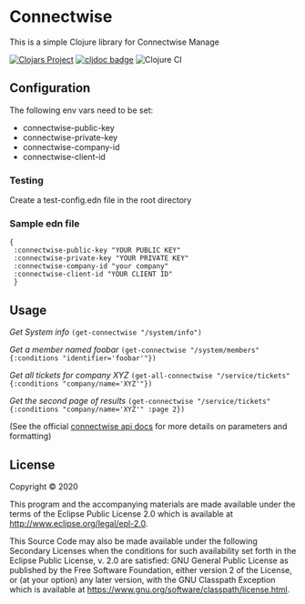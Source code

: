 # Connectwise

This is a simple Clojure library for Connectwise Manage

[![Clojars Project](https://img.shields.io/clojars/v/org.clojars.zpeters/connectwise.svg)](https://clojars.org/org.clojars.zpeters/connectwise)
[![cljdoc badge](https://cljdoc.org/badge/org.clojars.zpeters/connectwise)](https://cljdoc.org/d/org.clojars.zpeters/connectwise/CURRENT)
![Clojure CI](https://github.com/zpeters/connectwise-clojure/workflows/Clojure%20CI/badge.svg)

## Configuration
The following env vars need to be set:
- connectwise-public-key 
- connectwise-private-key
- connectwise-company-id
- connectwise-client-id

### Testing
Create a test-config.edn file in the root directory

### Sample edn file
```
{
 :connectwise-public-key "YOUR PUBLIC KEY"
 :connectwise-private-key "YOUR PRIVATE KEY"
 :connectwise-company-id "your company"
 :connectwise-client-id "YOUR CLIENT ID"
 }
```
## Usage
*Get System info*
`(get-connectwise "/system/info")`

*Get a member named foobar*
`(get-connectwise "/system/members" {:conditions "identifier='foobar'"})`

*Get all tickets for company XYZ*
`(get-all-connectwise "/service/tickets" {:conditions "company/name='XYZ'"})`

*Get the second page of results*
`(get-connectwise "/service/tickets" {:conditions "company/name='XYZ'" :page 2})`

(See the official [connectwise api docs](https://developer.connectwise.com/Products/Manage/Developer_Guide) for more details on parameters and formatting)

## License

Copyright © 2020

This program and the accompanying materials are made available under the
terms of the Eclipse Public License 2.0 which is available at
http://www.eclipse.org/legal/epl-2.0.

This Source Code may also be made available under the following Secondary
Licenses when the conditions for such availability set forth in the Eclipse
Public License, v. 2.0 are satisfied: GNU General Public License as published by
the Free Software Foundation, either version 2 of the License, or (at your
option) any later version, with the GNU Classpath Exception which is available
at https://www.gnu.org/software/classpath/license.html.
